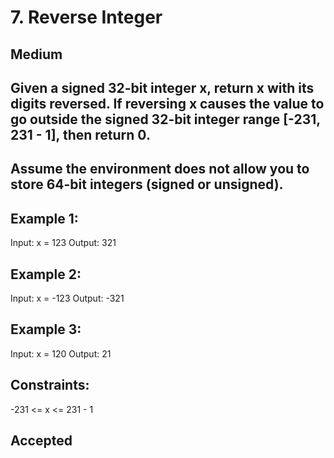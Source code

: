 # 7. Reverse Integer
## Medium

## Given a signed 32-bit integer x, return x with its digits reversed. If reversing x causes the value to go outside the signed 32-bit integer range [-231, 231 - 1], then return 0.

## Assume the environment does not allow you to store 64-bit integers (signed or unsigned).

 

## Example 1:

Input: x = 123
Output: 321
## Example 2:

Input: x = -123
Output: -321
## Example 3:

Input: x = 120
Output: 21
 

## Constraints:

-231 <= x <= 231 - 1
## Accepted
